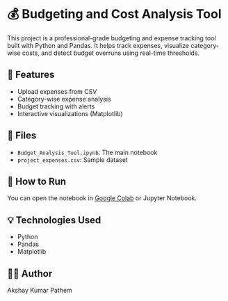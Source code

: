 # 💰 Budgeting and Cost Analysis Tool

This project is a professional-grade budgeting and expense tracking tool built with Python and Pandas. It helps track expenses, visualize category-wise costs, and detect budget overruns using real-time thresholds.

## 🔧 Features
- Upload expenses from CSV
- Category-wise expense analysis
- Budget tracking with alerts
- Interactive visualizations (Matplotlib)

## 📂 Files
- `Budget_Analysis_Tool.ipynb`: The main notebook
- `project_expenses.csv`: Sample dataset

## 🚀 How to Run
You can open the notebook in [Google Colab](https://colab.research.google.com/) or Jupyter Notebook.

## 💡 Technologies Used
- Python
- Pandas
- Matplotlib

## 👨‍💻 Author
Akshay Kumar Pathem
